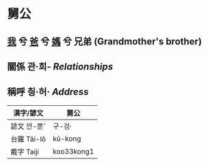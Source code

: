 # 舅公
## [我](member1.md) 兮 [爸](member2.md) 兮 [媽](member9.md) 兮 兄弟 (Grandmother's brother)

## 關係 관·희- _Relationships_

## 稱呼 칑·허· _Address_

漢字/諺文 | 舅公
--- | ---
諺文 깐-뿐ˆ | 구-겅·
台羅 Tâi-lô | kū-kong
戴字 Taiji | koo33kong1



